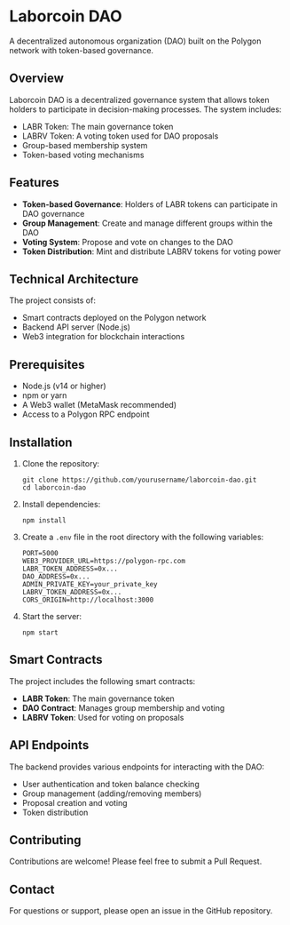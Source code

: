 # Laborcoin DAO

A decentralized autonomous organization (DAO) built on the Polygon network with token-based governance.

## Overview

Laborcoin DAO is a decentralized governance system that allows token holders to participate in decision-making processes. The system includes:

- LABR Token: The main governance token
- LABRV Token: A voting token used for DAO proposals
- Group-based membership system
- Token-based voting mechanisms

## Features

- **Token-based Governance**: Holders of LABR tokens can participate in DAO governance
- **Group Management**: Create and manage different groups within the DAO
- **Voting System**: Propose and vote on changes to the DAO
- **Token Distribution**: Mint and distribute LABRV tokens for voting power

## Technical Architecture

The project consists of:

- Smart contracts deployed on the Polygon network
- Backend API server (Node.js)
- Web3 integration for blockchain interactions

## Prerequisites

- Node.js (v14 or higher)
- npm or yarn
- A Web3 wallet (MetaMask recommended)
- Access to a Polygon RPC endpoint

## Installation

1. Clone the repository:
   ```
   git clone https://github.com/yourusername/laborcoin-dao.git
   cd laborcoin-dao
   ```

2. Install dependencies:
   ```
   npm install
   ```

3. Create a `.env` file in the root directory with the following variables:
   ```
   PORT=5000
   WEB3_PROVIDER_URL=https://polygon-rpc.com
   LABR_TOKEN_ADDRESS=0x...
   DAO_ADDRESS=0x...
   ADMIN_PRIVATE_KEY=your_private_key
   LABRV_TOKEN_ADDRESS=0x...
   CORS_ORIGIN=http://localhost:3000
   ```

4. Start the server:
   ```
   npm start
   ```

## Smart Contracts

The project includes the following smart contracts:

- **LABR Token**: The main governance token
- **DAO Contract**: Manages group membership and voting
- **LABRV Token**: Used for voting on proposals

## API Endpoints

The backend provides various endpoints for interacting with the DAO:

- User authentication and token balance checking
- Group management (adding/removing members)
- Proposal creation and voting
- Token distribution

## Contributing

Contributions are welcome! Please feel free to submit a Pull Request.

## Contact

For questions or support, please open an issue in the GitHub repository.
